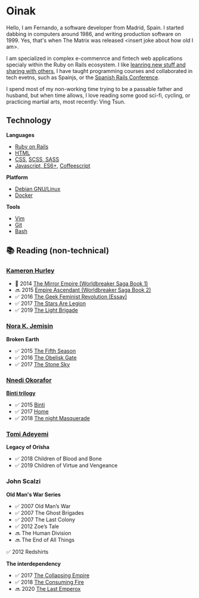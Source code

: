 
# Oinak

Hello, I am Fernando, a software developer from Madrid, Spain. I started dabbing
in computers around 1986, and writing production software on 1999.
Yes, that's when The Matrix was released &lt;insert joke about how old I am&gt;.

I am specialized in complex e-commenrce and fintech web applications specialy
within the Ruby on Rails ecosystem.
I like [leanring new stuff and sharing with others](https://dev.to/oinak/),
I have taught programming courses and collaborated in tech evetns, such as 
Spainjs, or the [Spanish Rails Conference](http://conferenciaror.es/).

I spend most of my non-working time trying to be a passable father and husband,
but when time allows, I love reading some good sci-fi, cycling, or practicing
martial arts, most recently: Ving Tsun.

## Technology

**Languages**
- [Ruby on Rails](www.rubyonrails.org)
- [HTML](https://en.wikipedia.org/wiki/HTML)
- [CSS](https://en.wikipedia.org/wiki/Cascading_Style_Sheets), [SCSS, SASS](https://sass-lang.com/)
- [Javascript, ES6+](https://en.wikipedia.org/wiki/ECMAScript), [Coffeescript](https://coffeescript.org/)

**Platform**
- [Debian GNU/Linux](www.debian.org)
- [Docker](https://www.docker.com)

**Tools**
- [Vim](https://www.vim.org/)
- [Git](https://git-scm.com/)
- [Bash](https://www.gnu.org/software/bash/)

## 📚 Reading (non-technical)

### [Kameron Hurley](https://www.kameronhurley.com/)

- 🚧 2014 [The Mirror Empire (Worldbreaker Saga Book 1)](https://www.amazon.com/dp/B00IQQUYVK/ref=cm_sw_r_tw_dp_x_f0elFbMB75HYC)
- 🔜 2015 [Empire Ascendant (Worldbreaker Saga Book 2)](https://www.amazon.com/dp/B00S3OVU7W/ref=cm_sw_r_tw_dp_x_bHelFbDEN5ZFM)
- ✅ 2016 [The Geek Feminist Revolution (Essay)](https://play.google.com/store/books/details/Kameron_Hurley_The_Geek_Feminist_Revolution?id=DN6UCgAAQBAJ)
- ✅ 2017 [The Stars Are Legion](https://play.google.com/store/books/details/Kameron_Hurley_The_Stars_Are_Legion?id=AcmJCwAAQBAJ)
- ✅ 2019 [The Light Brigade](https://play.google.com/store/books/details/Kameron_Hurley_The_Light_Brigade?id=EdRrDwAAQBAJ)

### [Nora K. Jemisin](http://nkjemisin.com/)

**Broken Earth**

- ✅ 2015 [The Fifth Season](http://nkjemisin.com/books/the-fifth-season/)
- ✅ 2016 [The Obelisk Gate](http://nkjemisin.com/books/book-two-the-obelisk-gate/)
- ✅ 2017 [The Stone Sky](http://nkjemisin.com/books/the-stone-sky/)

### [Nnedi Okorafor](http://www.nnedi.com/)

**[Binti trilogy](http://www.nnedi.com/books/binti.html)**
- ✅ 2015 [Binti](https://www.amazon.com/Binti-Nnedi-Okorafor/dp/0765385252/ref=pd_bxgy_14_img_2?_encoding=UTF8&psc=1&refRID=DME4A1VNYJ0NYTW3XY3N)
- ✅ 2017 [Home](https://www.amazon.com/Binti-Home-Nnedi-Okorafor/dp/0765393115/ref=sr_1_1?ie=UTF8&qid=1485703444&sr=8-1)
- ✅ 2018 [The night Masquerade](https://www.amazon.com/Binti-Night-Masquerade-Book/dp/B07C5R18TP)

### [Tomi Adeyemi](https://www.tomiadeyemi.com/)
**Legacy of Orïsha**
- ✅ 2018 Children of Blood and Bone
- ✅ 2019 Children of Virtue and Vengeance


### John Scalzi

**Old Man's War Series**
- ✅ 2007 Old Man’s War
- ✅ 2007 The Ghost Brigades
- ✅ 2007 The Last Colony
- ✅ 2012 Zoe’s Tale
- 🔜 The Human Division
- 🔜 The End of All Things

✅ 2012 Redshirts 

**The interdependency**
- ✅ 2017 [The Collapsing Empire](https://www.amazon.com/dp/B01F20E7CO/ref=cm_sw_r_tw_dp_x_9kflFbSQ2JBT1)
- ✅ 2018 [The Consuming Fire](https://www.amazon.com/dp/B078X255Y1/ref=cm_sw_r_tw_dp_x_YmflFbV62BW59)
- 🔜 2020 [The Last Emperox](https://www.amazon.com/dp/B07QPGW9FS/ref=cm_sw_r_tw_dp_x_8nflFbK8G0Z7Z)
